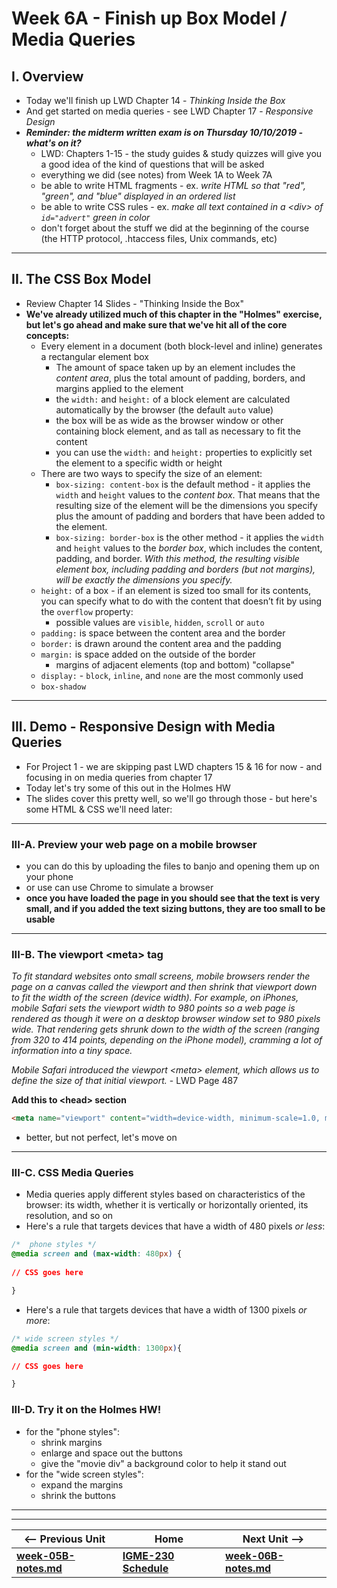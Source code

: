 # Week 6A - Finish up Box Model / Media Queries

## I. Overview
- Today we'll finish up LWD Chapter 14 - *Thinking Inside the Box*
- And get started on media queries - see LWD Chapter 17 - *Responsive Design*
- ***Reminder: the midterm written exam is on Thursday 10/10/2019 - what's on it?***
  - LWD: Chapters 1-15 - the study guides & study quizzes will give you a good idea of the kind of questions that will be asked
  - everything we did (see notes) from Week 1A to Week 7A
  - be able to write HTML fragments  - ex. *write HTML so that "red", "green", and "blue" displayed in an ordered list*
  - be able to write CSS rules - ex. *make all text contained in a &lt;div> of `id="advert"` green in color*
  - don't forget about the stuff we did at the beginning of the course (the HTTP protocol, .htaccess files, Unix commands, etc)

<hr>

## II. The CSS Box Model

- Review Chapter 14 Slides - "Thinking Inside the Box"
- **We've already utilized much of this chapter in the "Holmes" exercise, but let's go ahead and make sure that we've hit all of the core concepts:**
  - Every element in a document (both block-level and inline) generates a rectangular element box
    - The amount of space taken up by an element includes the *content area*, plus the total amount of padding, borders, and margins applied to the element
    - the `width:` and `height:` of a block element are calculated automatically by the browser (the default `auto` value)
    - the box will be as wide as the browser window or other containing block element, and as tall as necessary to fit the content
    - you can use the `width:` and `height:` properties to explicitly set the element to a specific width or height
  - There are two ways to specify the size of an element:
    - `box-sizing: content-box` is the default method - it applies the `width` and `height` values to the *content box*. That means that the resulting size of the element will be the dimensions you specify plus the amount of padding and borders that have been added to the element. 
    - `box-sizing: border-box` is the other method - it applies the `width` and `height` values to the *border box*, which includes the content, padding, and border. *With this method, the resulting visible element box, including padding and borders (but not margins), will be exactly the dimensions you specify.*
  - `height:` of a box - if an element is sized too small for its contents, you can specify what to do with the content that doesn’t fit by using the `overflow` property:
    - possible values are `visible`,  `hidden`, `scroll` or `auto`
  - `padding:` is space between the content area and the border 
  - `border:` is drawn around the content area and the padding
  - `margin:` is space added on the outside of the border
    - margins of adjacent elements (top and bottom) "collapse"
  - `display:` - `block`, `inline`, and `none` are the most commonly used
  - `box-shadow` 

<hr>

## III. Demo - Responsive Design with Media Queries

- For Project 1 - we are skipping past LWD chapters 15 & 16 for now - and focusing in on media queries from chapter 17
- Today let's try some of this out in the Holmes HW
- The slides cover this pretty well, so we'll go through those - but here's some HTML & CSS we'll need later:

<hr>

### III-A. Preview your web page on a mobile browser 

- you can do this by uploading the files to banjo and opening them up on your phone
- or use can use Chrome to simulate a browser
- **once you have loaded the page in you should see that the text is very small, and if you added the text sizing buttons, they are too small to be usable**

<hr>

### III-B. The viewport &lt;meta> tag

*To fit standard websites onto small screens, mobile browsers render the page on a canvas called the viewport and then shrink that viewport down to fit the width of the screen (device width). For example, on iPhones, mobile Safari sets the viewport width to 980 points so a web page is rendered as though it were on a desktop browser window set to 980 pixels wide. That rendering gets shrunk down to the width of the screen (ranging from 320 to 414 points, depending on the iPhone model), cramming a lot of information into a tiny space.*

*Mobile Safari introduced the viewport &lt;meta> element, which allows us to define the size of that initial viewport.* - LWD Page 487 

**Add this to &lt;head> section**

```html
<meta name="viewport" content="width=device-width, minimum-scale=1.0, maximum-scale=1.0" />
```

- better, but not perfect, let's move on 

<hr>

### III-C. CSS Media Queries

- Media queries apply different styles based on characteristics of the browser: its width, whether it is vertically or horizontally oriented, its resolution, and so on
- Here's a rule that targets devices that have a width of 480 pixels *or less*: 

```css
/* 	phone styles */
@media screen and (max-width: 480px) {
 
// CSS goes here

}
```

- Here's a rule that targets devices that have a width of 1300 pixels *or more*: 

```css
/* wide screen styles */
@media screen and (min-width: 1300px){

// CSS goes here

}
```

### III-D. Try it on the Holmes HW!

- for the "phone styles":
  - shrink margins
  - enlarge and space out the buttons
  - give the "movie div" a background color to help it stand out
- for the "wide screen styles":
  - expand the margins
  - shrink the buttons
  


<hr><hr> 

| <-- Previous Unit | Home | Next Unit -->
| --- | --- | --- 
| [**week-05B-notes.md**](week-05B-notes.md)     |  [**IGME-230 Schedule**](../schedule.md) | [**week-06B-notes.md**](week-06B-notes.md)


